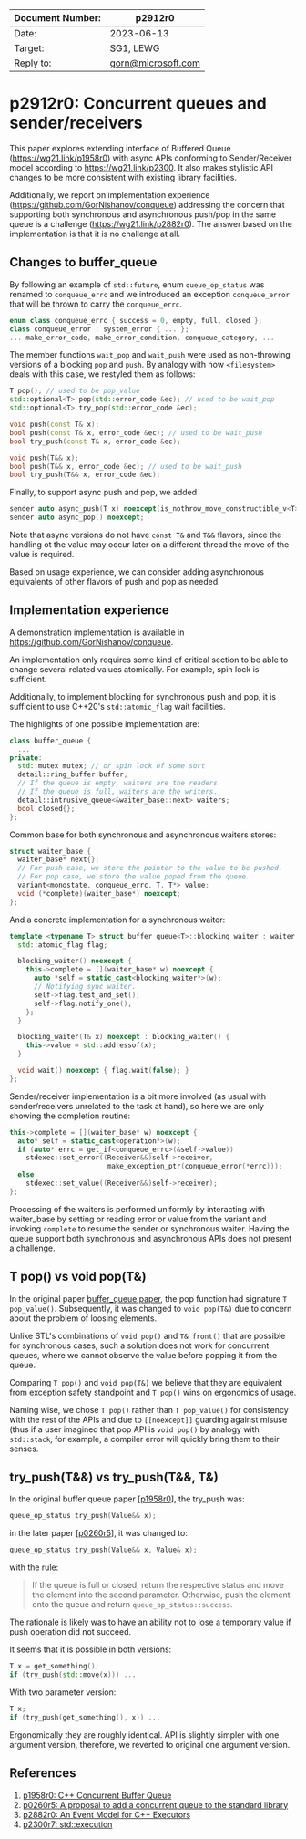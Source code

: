 | Document Number: | p2912r0            |
| ---------------- | ------------------ |
| Date:            | 2023-06-13         |
| Target:          | SG1, LEWG          |
| Reply to:        | gorn@microsoft.com |

# p2912r0: Concurrent queues and sender/receivers

This paper explores extending interface of Buffered Queue (https://wg21.link/p1958r0) with async APIs
conforming to Sender/Receiver model according to https://wg21.link/p2300. It also makes stylistic API
changes to be more consistent with existing library facilities.

Additionally, we report on implementation experience (https://github.com/GorNishanov/conqueue)
addressing the concern that supporting
both synchronous and asynchronous push/pop in the same queue is a challenge (https://wg21.link/p2882r0).
The answer based on the implementation is that it is no challenge at all.

## Changes to buffer_queue

By following an example of `std::future`, enum `queue_op_status` was renamed to `conqueue_errc` and we
introduced an exception `conqueue_error` that will be thrown to carry the `conqueue_errc`.

```c++
enum class conqueue_errc { success = 0, empty, full, closed };
class conqueue_error : system_error { ... };
... make_error_code, make_error_condition, conqueue_category, ...
```

The member functions `wait_pop` and `wait_push` were used as non-throwing versions of a blocking `pop` and `push`. By analogy with how
`<filesystem>` deals with this case, we restyled them as follows:

```c++
T pop(); // used to be pop_value
std::optional<T> pop(std::error_code &ec); // used to be wait_pop
std::optional<T> try_pop(std::error_code &ec);
```

```c++
void push(const T& x);
bool push(const T& x, error_code &ec); // used to be wait_push
bool try_push(const T& x, error_code &ec);

void push(T&& x);
bool push(T&& x, error_code &ec); // used to be wait_push
bool try_push(T&& x, error_code &ec);
```

Finally, to support async push and pop, we added

```c++
sender auto async_push(T x) noexcept(is_nothrow_move_constructible_v<T>);
sender auto async_pop() noexcept;
```

Note that async versions do not have `const T&` and `T&&` flavors,
since the handling ot the value may occur later on a different thread
the move of the value is required.

Based on usage experience, we can consider adding asynchronous equivalents of
other flavors of push and pop as needed.

## Implementation experience

A demonstration implementation is available in https://github.com/GorNishanov/conqueue.

An implementation only requires some kind of
critical section to be able to
change several related values atomically.
For example, spin lock is sufficient.

Additionally, to implement blocking for
synchronous push and pop, it is sufficient to use
C++20's `std::atomic_flag` wait facilities.

The highlights of one possible implementation are:

```c++
class buffer_queue {
  ...
private:
  std::mutex mutex; // or spin lock of some sort
  detail::ring_buffer buffer;
  // If the queue is empty, waiters are the readers.
  // If the queue is full, waiters are the writers.
  detail::intrusive_queue<&waiter_base::next> waiters;
  bool closed{};
};
```

Common base for both synchronous and asynchronous waiters stores:

```c++
struct waiter_base {
  waiter_base* next{};
  // For push case, we store the pointer to the value to be pushed.
  // For pop case, we store the value poped from the queue.
  variant<monostate, conqueue_errc, T, T*> value;
  void (*complete)(waiter_base*) noexcept;
};
```

And a concrete implementation for a synchronous waiter:

```c++
template <typename T> struct buffer_queue<T>::blocking_waiter : waiter_base {
  std::atomic_flag flag;

  blocking_waiter() noexcept {
    this->complete = [](waiter_base* w) noexcept {
      auto *self = static_cast<blocking_waiter*>(w);
      // Notifying sync waiter.
      self->flag.test_and_set();
      self->flag.notify_one();
    };
  }

  blocking_waiter(T& x) noexcept : blocking_waiter() {
    this->value = std::addressof(x);
  }

  void wait() noexcept { flag.wait(false); }
};
```

Sender/receiver implementation is a bit more involved (as usual with sender/receivers unrelated to the task at hand), so
here we are only showing the completion routine:

```c++
this->complete = [](waiter_base* w) noexcept {
  auto* self = static_cast<operation*>(w);
  if (auto* errc = get_if<conqueue_errc>(&self->value))
    stdexec::set_error((Receiver&&)self->receiver,
                        make_exception_ptr(conqueue_error(*errc)));
  else
    stdexec::set_value((Receiver&&)self->receiver);
};
```

Processing of the waiters is performed uniformly by interacting with waiter_base by
setting or reading error or value from the variant and invoking `complete` to resume the
sender or synchronous waiter. Having the queue support both synchronous and asynchronous APIs does not present a challenge.

## T pop() vs void pop(T&)

In the original paper [buffer_queue paper](https://wg21.link/p1958r0), the pop function
had signature `T pop_value()`. Subsequently, it was changed to `void pop(T&)` due to
concern about the problem of loosing elements.

Unlike STL's combinations of `void pop()` and `T& front()` that are possible for synchronous cases, such a solution does not work for concurrent queues, where we
cannot observe the value before popping it from the queue.

Comparing `T pop()` and `void pop(T&)` we believe that they are equivalent from
exception safety standpoint and `T pop()` wins on ergonomics of usage.

Naming wise, we chose `T pop()` rather than `T pop_value()` for consistency with the rest
of the APIs and due to `[[noexcept]]` guarding against misuse (thus if a user imagined that pop API is `void pop()` by analogy with `std::stack`, for example, a compiler error
will quickly bring them to their senses.

## try_push(T&&) vs try_push(T&&, T&)

In the original buffer queue paper [[p1958r0](https://wg21.link/p1958r0)], the try_push was:

```c++
queue_op_status try_push(Value&& x);
```

in the later paper [[p0260r5](https://wg21.link/p0260r5)], it was changed to:

```c++
queue_op_status try_push(Value&& x, Value& x);
```

with the rule:

> If the queue is full or closed, return the respective status and move the element into the second parameter. Otherwise, push the element onto the queue and return `queue_op_status::success`.

The rationale is likely was to have an ability not
to lose a temporary value if push operation did not succeed.

It seems that it is possible in both versions:

```c++
T x = get_something();
if (try_push(std::move(x))) ...
```

With two parameter version:

```c++
T x;
if (try_push(get_something(), x)) ...
```

Ergonomically they are roughly identical. API is slightly simpler with one argument version, therefore, we reverted to original one argument version.

## References

1. [p1958r0: C++ Concurrent Buffer Queue](https://wg21.link/p1958r0)
2. [p0260r5: A proposal to add a concurrent queue
   to the standard library](https://wg21.link/p0260r5)
3. [p2882r0: An Event Model for C++ Executors](https://wg21.link/p2882r0)
4. [p2300r7: std::execution](https://wg21.link/p2300r7)
